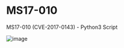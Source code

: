 # MS17-010
MS17-010 (CVE-2017-0143) - Python3 Script

![image](https://github.com/user-attachments/assets/0fea3456-7cc7-4162-bf8a-7c1cad6f3695)
